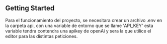## Getting Started

Para el funcionamiento del proyecto, se necesitara crear un archivo .env en la carpeta api, con una variable de entorno que se llame 'API_KEY' esta variable tendra contendra una apikey de openAi y sera la que utilice el editor para las distintas peticiones.




